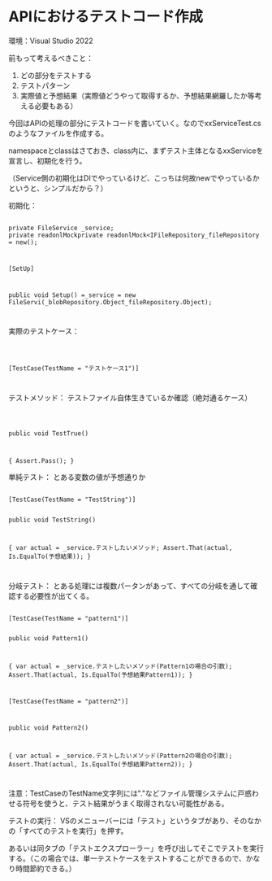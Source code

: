 # APIにおけるテストコード作成

環境：Visual Studio 2022

前もって考えるべきこと：
1. どの部分をテストする
1. テストパターン
1. 実際値と予想結果（実際値どうやって取得するか、予想結果網羅したか等考える必要もある）

今回はAPIの処理の部分にテストコードを書いていく。なのでxxServiceTest.csのようなファイルを作成する。

namespaceとclassはさておき、class内に、まずテスト主体となるxxServiceを宣言し、初期化を行う。

（Service側の初期化はDIでやっているけど、こっちは何故newでやっているかというと、シンプルだから？）

初期化：

<code>
private FileService _service;
private readonlMock<IBlobRepository_blobRepository = new();

private readonlMock<IFileRepository_fileRepository = new();

[SetUp]

public void Setup() =_service = new FileServi(_blobRepository.Object_fileRepository.Object);

</code>

実際のテストケース：

<code>

 [TestCase(TestName = "テストケース1")]

</code>

テストメソッド：
テストファイル自体生きているか確認（絶対通るケース）

<code>

public void TestTrue()

{
    Assert.Pass();
}
</code>

単純テスト：
とある変数の値が予想通りか

<code>
[TestCase(TestName = "TestString")]

public void TestString()

{
    var actual = _service.テストしたいメソッド;
    Assert.That(actual, Is.EqualTo(予想結果));
}

</code>

分岐テスト：
とある処理には複数パータンがあって、すべての分岐を通して確認する必要性が出てくる。

<code>
[TestCase(TestName = "pattern1")]

public void Pattern1()

{
    var actual = _service.テストしたいメソッド(Pattern1の場合の引数);
    Assert.That(actual, Is.EqualTo(予想結果Pattern1));
}

[TestCase(TestName = "pattern2")]

public void Pattern2()

{
    var actual = _service.テストしたいメソッド(Pattern2の場合の引数);
    Assert.That(actual, Is.EqualTo(予想結果Pattern2));
}

</code>

注意：TestCaseのTestName文字列には"."などファイル管理システムに戸惑わせる符号を使うと、テスト結果がうまく取得されない可能性がある。

テストの実行：
VSのメニューバーには「テスト」というタブがあり、そのなかの「すべてのテストを実行」を押す。

あるいは同タブの「テストエクスプローラー」を呼び出してそこでテストを実行する。（この場合では、単一テストケースをテストすることができるので、かなり時間節約できる。）

